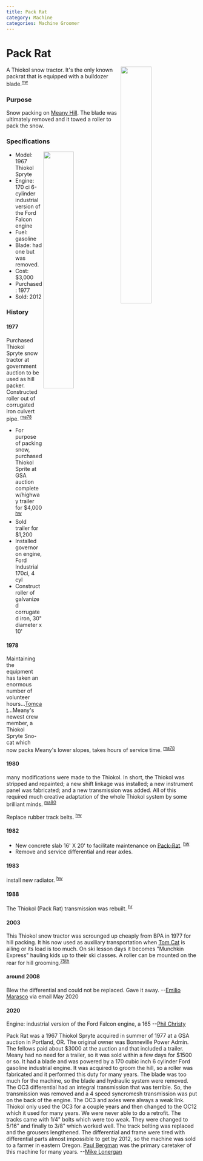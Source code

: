 ```yaml
---
title: Pack Rat
category: Machine
categories: Machine Groomer
---
```

# Pack Rat
<img src="/img/2000_-Pack-Rat.jpeg" style="width: 40%;" align="right">

A Thiokol snow tractor. It's the only known packrat that is equipped with a bulldozer blade.<sup>[nw][]</sup>

### Purpose

Snow packing on [Meany Hill](Meany-Hill). The blade was ultimately removed and it towed a roller to pack the snow.

### Specifications
<img src="/img/2020-Pack-Rat-Roller.jpeg" style="width: 40%;" align="right">

- Model: 1967 Thiokol Spryte
- Engine: 170 ci 6-cylinder industrial version of the Ford Falcon engine
- Fuel: gasoline
- Blade: had one but was removed.
- Cost: $3,000
- Purchased: 1977
- Sold: 2012

### History

#### 1977

Purchased Thiokol Spryte snow tractor at government auction to be used as hill packer. Constructed roller out of corrugated iron culvert pipe. <sup>[ma78][]</sup>

- For purpose of packing snow, purchased Thiokol Sprite at GSA auction complete w/highway trailer for $4,000 <sup>[hw][]</sup>
- Sold trailer for $1,200
- Installed governor on engine, Ford Industrial 170ci, 4 cyl
- Construct roller of galvanized corrugated iron, 30" diameter x 10'

#### 1978

Maintaining the equipment has taken an enormous number of volunteer hours...[Tomcat](Tomcat)...Meany's newest crew member, a Thiokol Spryte Sno-cat which now packs Meany's lower slopes, takes hours of service time. <sup>[ma78][]</sup>

#### 1980

many modifications were made to the Thiokol. In short, the Thiokol was stripped and repainted; a new shift linkage was installed; a new instrument panel was fabricated; and a new transmission was added. All of this required much creative adaptation of the whole Thiokol system by some brilliant minds. <sup>[ma80][]</sup>

Replace rubber track belts. <sup>[hw][]</sup>

#### 1982

- New concrete slab 16' X 20' to facilitate maintenance on [Pack-Rat](Pack-Rat). <sup>[hw][]</sup>
- Remove and service differential and rear axles.

#### 1983

install new radiator. <sup>[hw][]</sup>

#### 1988

The Thiokol (Pack Rat) transmission was rebuilt. <sup>[hr][]</sup>

#### 2003

This Thiokol snow tractor was scrounged up cheaply from BPA in 1977 for hill packing. It his now used as auxiliary transportation when [Tom Cat](Tomcat) is ailing or its load is too much. On ski lesson days it becomes "Munchkin Express" hauling kids up to their ski classes. A roller can be mounted on the rear for hill grooming.<sup>[75th][]</sup>

#### around 2008

Blew the differential and could not be replaced. Gave it away. --[Emilio Marasco](/Person/Emilio-Marasco) via email May 2020

#### 2020

Engine: industrial version of the Ford Falcon engine, a 165 --[Phil Christy](/Person/Phil-Christy)

Pack Rat was a 1967 Thiokol Spryte acquired in summer of 1977 at a GSA auction in Portland, OR. The original owner was Bonneville Power Admin. The fellows paid about $3000 at the auction and that included a trailer. Meany had no need for a trailer, so it was sold within a few days for $1500 or so. It had a blade and was powered by a 170 cubic inch 6 cylinder Ford gasoline industrial engine. It was acquired to groom the hill, so a roller was fabricated and it performed this duty for many years. The blade was too much for the machine, so the blade and hydraulic system were removed. The OC3 differential had an integral transmission that was terrible. So, the transmission was removed and a 4 speed syncromesh transmission was put on the back of the engine. The OC3 and axles were always a weak link. Thiokol only used the OC3 for a couple years and then changed to the OC12 which it used for many years. We were never able to do a retrofit. The tracks came with 1/4" bolts which were too weak. They were changed to 5/16" and finally to 3/8" which worked well. The track belting was replaced and the grousers lengthened. The differential and frame were tired with differential parts almost impossible to get by 2012, so the machine was sold to a farmer in eastern Oregon. [Paul Bergman](/Person/Paul-Bergman) was the primary caretaker of this machine for many years. --[Mike Lonergan](/Person/Mike-Lonergan)


[75th]: Anniversary#75th
[hr]: History-Reports "Meany History Reports, by Idona Kellogg"
[hw]: History-Walt "Meany History, by Walt Little"
[ma78]: Mountaineer-Annual#1978
[ma80]: Mountaineer-Annual#1980
[nw]: Names-Walt "Meany Names by Walter Little, 1984"
